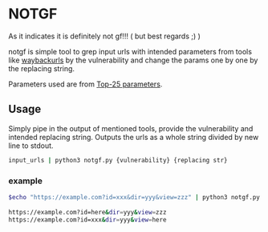 # NOTGF

As it indicates it is definitely not gf!!! ( but best regards ;) )

notgf is simple tool to grep input urls with intended parameters from tools like [waybackurls](https://github.com/tomnomnom/waybackurls) by the vulnerability and change the params one by one by the replacing string. 

Parameters used are from [Top-25 parameters](https://owasp.org/www-project-top-25-parameters/).

## Usage
Simply pipe in the output of mentioned tools, provide the vulnerability and intended replacing string. Outputs the urls as a whole string divided by new line to stdout.
```bash
input_urls | python3 notgf.py {vulnerability} {replacing str} 
```
### example
```bash
$echo "https://example.com?id=xxx&dir=yyy&view=zzz" | python3 notgf.py xss here
   
https://example.com?id=here&dir=yyy&view=zzz
https://example.com?id=xxx&dir=yyy&view=here

```
